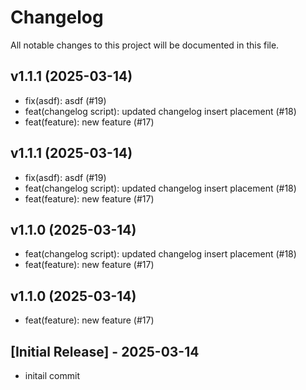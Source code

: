 # Changelog

All notable changes to this project will be documented in this file.

## v1.1.1 (2025-03-14)
- fix(asdf): asdf (#19)
- feat(changelog script): updated changelog insert placement (#18)
- feat(feature): new feature (#17)


## v1.1.1 (2025-03-14)
- fix(asdf): asdf (#19)
- feat(changelog script): updated changelog insert placement (#18)
- feat(feature): new feature (#17)


## v1.1.0 (2025-03-14)
- feat(changelog script): updated changelog insert placement (#18)
- feat(feature): new feature (#17)


## v1.1.0 (2025-03-14)
- feat(feature): new feature (#17)

## [Initial Release] - 2025-03-14

- initail commit